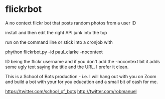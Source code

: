 # flickrbot
A no context flickr bot that posts random photos from a user ID

install and then edit the right API junk into the top

run on the command line or stick into a cronjob with 

phython flickrbot.py -id paul_clarke -nocontext

ID being the flickr username and if you don't add the -nocontext bit it adds some ugly text saying the title and the URL. I prefer it clean.

This is a School of Bots production - i.e. I will hang out with you on Zoom and build a bot with your for you education and a small bit of cash for me.

https://twitter.com/school_of_bots
http://twitter.com/robmanuel
